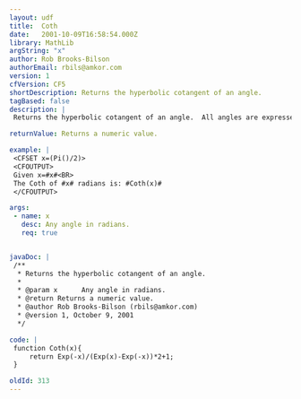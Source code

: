 ```yaml
---
layout: udf
title:  Coth
date:   2001-10-09T16:58:54.000Z
library: MathLib
argString: "x"
author: Rob Brooks-Bilson
authorEmail: rbils@amkor.com
version: 1
cfVersion: CF5
shortDescription: Returns the hyperbolic cotangent of an angle.
tagBased: false
description: |
 Returns the hyperbolic cotangent of an angle.  All angles are expressed in radians.

returnValue: Returns a numeric value.

example: |
 <CFSET x=(Pi()/2)>
 <CFOUTPUT>
 Given x=#x#<BR>
 The Coth of #x# radians is: #Coth(x)#
 </CFOUTPUT>

args:
 - name: x
   desc: Any angle in radians.
   req: true


javaDoc: |
 /**
  * Returns the hyperbolic cotangent of an angle.
  * 
  * @param x      Any angle in radians. 
  * @return Returns a numeric value. 
  * @author Rob Brooks-Bilson (rbils@amkor.com) 
  * @version 1, October 9, 2001 
  */

code: |
 function Coth(x){
     return Exp(-x)/(Exp(x)-Exp(-x))*2+1;
 }

oldId: 313
---
```


